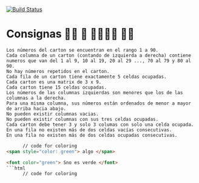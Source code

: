 [![Build Status](https://travis-ci.com/felisaga/bingo.svg?branch=master)](https://travis-ci.com/felisaga/bingo)

# Consignas :white_haired_woman: :older_man: :partying_face::partying_face::partying_face::older_woman: :person_white_hair:

    Los números del carton se encuentran en el rango 1 a 90.
    Cada columna de un carton (contando de izquierda a derecha) contiene numeros que van del 1 al 9, 10 al 19, 20 al 29 ..., 70 al 79 y 80 al 90.
    No hay números repetidos en el carton.
    Cada fila de un carton tiene exactamente 5 celdas ocupadas.
    Cada carton es una matrix de 3 x 9.
    Cada carton tiene 15 celdas ocupadas.
    Los números de las columnas izquierdas son menores que los de las columnas a la derecha.
    Para una misma columna, sus números están ordenados de menor a mayor de arriba hacia abajo.
    No pueden existir columnas vacias.
    No pueden existir columnas con sus tres celdas ocupadas.
    Cada carton debe tener 3 y solo 3 columas con solo una celda ocupada.
    En una fila no existen más de dos celdas vacías consecutivas.
    En una fila no existen más de dos celdas ocupadas consecutivas.

```html
      // code for coloring
<span style="color: green"> algo </span>

<font color="green"> Sno es verde </font>
```html
      // code for coloring

